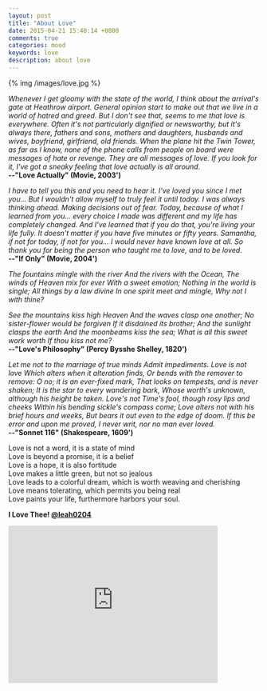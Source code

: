 ```yaml
---
layout: post
title: "About Love"
date: 2015-04-21 15:40:14 +0800
comments: true
categories: mood
keywords: love
description: about love
---
```

{% img /images/love.jpg %}

*Whenever I get gloomy with the state of the world, I think about the arrival's gate at Heathrow airport. General opinion start to make out that we live in a world of hatred and greed. But I don't see that, seems to me that love is everywhere. Often it's not particularly dignified or newsworthy, but it's always there, fathers and sons, mothers and daughters, husbands and wives, boyfriend, girlfriend, old friends. When the plane hit the Twin Tower, as far as I know, none of the phone calls from people on board were messages of hate or revenge. They are all messages of love. If you look for it, I've got a sneaky feeling that love actually is all around.*     
**--"Love Actually" (Movie, 2003')**
<!--more-->
  
  
*I have to tell you this and you need to hear it. I've loved you since I met you... But I wouldn't allow myself to truly feel it until today. I was always thinking ahead. Making decisions out of fear. Today, because of what I learned from you... every choice I made was different and my life has completely changed. And I've learned that if you do that, you're living your life fully. It doesn't matter if you have five minutes or fifty years. Samantha, if not for today, if not for you... I would never have known love at all. So thank you for being the person who taught me to love, and to be loved.*  	  
**--"If Only" (Movie, 2004')**  
  
    
*The fountains mingle with the river
And the rivers with the Ocean,
The winds of Heaven mix for ever
With a sweet emotion;
Nothing in the world is single;
All things by a law divine
In one spirit meet and mingle,
Why not I with thine?*
	
*See the mountains kiss high Heaven
And the waves clasp one another;
No sister-flower would be forgiven
If it disdained its brother;
And the sunlight clasps the earth
And the moonbeams kiss the sea;
What is all this sweet work worth
If thou kiss not me?*  
**--"Love's Philosophy" (Percy Bysshe Shelley, 1820')**
  
    
*Let me not to the marriage of true minds
Admit impediments. Love is not love
Which alters when it alteration finds,
Or bends with the remover to remove:
O no; it is an ever-fixed mark, 
That looks on tempests, and is never shaken;
It is the star to every wandering bark,
Whose worth's unknown, although his height be taken.
Love's not Time's fool, though rosy lips and cheeks 
Within his bending sickle's compass come; 
Love alters not with his brief hours and weeks, 
But bears it out even to the edge of doom.
If this be error and upon me proved,
I never writ, nor no man ever loved.*   
**--"Sonnet 116" (Shakespeare, 1609')**
  
  
Love is not a word, it is a state of mind  
Love is beyond a promise, it is a belief  
Love is a hope, it is also fortitude  
Love makes a little green, but not so jealous  
Love leads to a colorful dream, which is worth weaving and cherishing  
Love means tolerating, which permits you being real  
Love paints your life, furthermore harbors your soul.  
   
**I Love Thee! [@leah0204](http://www.weibo.com/leah0204)**
<iframe width="420" height="315" src="https://www.youtube.com/embed/1moWxHdTkT0" frameborder="0" allowfullscreen></iframe>